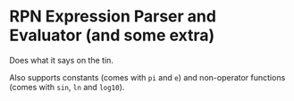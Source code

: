 # RPN Expression Parser and Evaluator (and some extra)

Does what it says on the tin.

Also supports constants (comes with `pi` and `e`) and non-operator functions (comes with `sin`, `ln` and `log10`).
